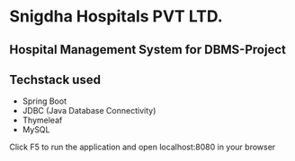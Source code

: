 # Snigdha Hospitals PVT LTD.

## Hospital Management System for DBMS-Project 

## Techstack used 

- Spring Boot
- JDBC (Java Database Connectivity)
- Thymeleaf
- MySQL

Click F5 to run the application and open localhost:8080 in your browser
